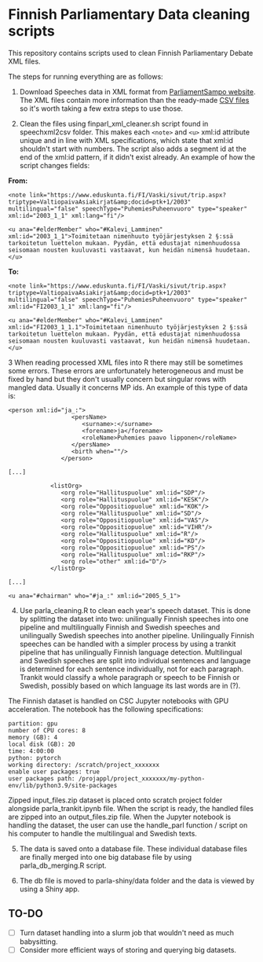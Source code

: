 # Finnish Parliamentary Data cleaning scripts

This repository contains scripts used to clean Finnish Parliamentary Debate XML files.

The steps for running everything are as follows:

1.  Download Speeches data in XML format from [ParliamentSampo website](https://a3s.fi/parliamentsampo/speeches/xml/index.html). The XML files contain more information than the ready-made [CSV files](https://a3s.fi/parliamentsampo/speeches/csv/index.html) so it's worth taking a few extra steps to use those.

2.  Clean the files using finparl_xml_cleaner.sh script found in speechxml2csv folder. This makes each `<note>` and `<u>` xml:id attribute unique and in line with XML specifications, which state that xml:id shouldn't start with numbers. The script also adds a segment id at the end of the xml:id pattern, if it didn't exist already. An example of how the script changes fields:

**From:**

```         
<note link="https://www.eduskunta.fi/FI/Vaski/sivut/trip.aspx?triptype=ValtiopaivaAsiakirjat&amp;docid=ptk+1/2003" multilingual="false" speechType="PuhemiesPuheenvuoro" type="speaker" xml:id="2003_1_1" xml:lang="fi"/>

<u ana="#elderMember" who="#Kalevi_Lamminen" xml:id="2003_1_1">Toimitetaan nimenhuuto työjärjestyksen 2 §:ssä tarkoitetun luettelon mukaan. Pyydän, että edustajat nimenhuudossa seisomaan nousten kuuluvasti vastaavat, kun heidän nimensä huudetaan.</u>
```

**To:**

```         
<note link="https://www.eduskunta.fi/FI/Vaski/sivut/trip.aspx?triptype=ValtiopaivaAsiakirjat&amp;docid=ptk+1/2003" multilingual="false" speechType="PuhemiesPuheenvuoro" type="speaker" xml:id="FI2003_1_1" xml:lang="fi"/>

<u ana="#elderMember" who="#Kalevi_Lamminen" xml:id="FI2003_1_1.1">Toimitetaan nimenhuuto työjärjestyksen 2 §:ssä tarkoitetun luettelon mukaan. Pyydän, että edustajat nimenhuudossa seisomaan nousten kuuluvasti vastaavat, kun heidän nimensä huudetaan.</u>
```

3 When reading processed XML files into R there may still be sometimes some errors. These errors are unfortunately heterogeneous and must be fixed by hand but they don't usually concern but singular rows with mangled data. Usually it concerns MP ids. An example of this type of data is:

```         
<person xml:id="ja_:">
                  <persName>
                     <surname>:</surname>
                     <forename>ja</forename>
                     <roleName>Puhemies paavo lipponen</roleName>
                  </persName>
                  <birth when=""/>
               </person>
               
[...]

            <listOrg>
               <org role="Hallituspuolue" xml:id="SDP"/>
               <org role="Hallituspuolue" xml:id="KESK"/>
               <org role="Oppositiopuolue" xml:id="KOK"/>
               <org role="Hallituspuolue" xml:id="SD"/>
               <org role="Oppositiopuolue" xml:id="VAS"/>
               <org role="Oppositiopuolue" xml:id="VIHR"/>
               <org role="Hallituspuolue" xml:id="R"/>
               <org role="Oppositiopuolue" xml:id="KD"/>
               <org role="Oppositiopuolue" xml:id="PS"/>
               <org role="Hallituspuolue" xml:id="RKP"/>
               <org role="other" xml:id="D"/>
            </listOrg>

[...]

<u ana="#chairman" who="#ja_:" xml:id="2005_5_1">
```

4.  Use parla_cleaning.R to clean each year's speech dataset. This is done by splitting the dataset into two: unilingually Finnish speeches into one pipeline and multilingually Finnish and Swedish speeches and unilingually Swedish speeches into another pipeline. Unilingually Finnish speeches can be handled with a simpler process by using a trankit pipeline that has unilingually Finnish language detection. Multilingual and Swedish speeches are split into individual sentences and language is determined for each sentence individually, not for each paragraph. Trankit would classify a whole paragraph or speech to be Finnish or Swedish, possibly based on which language its last words are in (?).

The Finnish dataset is handled on CSC Jupyter notebooks with GPU acceleration. The notebook has the following specifications:

```         
partition: gpu
number of CPU cores: 8
memory (GB): 4
local disk (GB): 20
time: 4:00:00
python: pytorch
working directory: /scratch/project_xxxxxxx
enable user packages: true
user packages path: /projappl/project_xxxxxxx/my-python-env/lib/python3.9/site-packages
```

Zipped input_files.zip dataset is placed onto scratch project folder alongside parla_trankit.ipynb file. When the script is ready, the handled files are zipped into an output_files.zip file. When the Jupyter notebook is handling the dataset, the user can use the handle_parl function / script on his computer to handle the multilingual and Swedish texts.

5.  The data is saved onto a database file. These individual database files are finally merged into one big database file by using parla_db_merging.R script.

6.  The db file is moved to parla-shiny/data folder and the data is viewed by using a Shiny app.

## TO-DO

-   [ ] Turn dataset handling into a slurm job that wouldn't need as much babysitting.
-   [ ] Consider more efficient ways of storing and querying big datasets.
